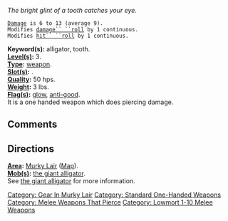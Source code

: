 *The bright glint of a tooth catches your eye.*

[`Damage`](Melee_Weapon_Values.md "wikilink")` is 6 to 13 (average 9).`  
`Modifies `[`damage`` ``roll`](Damage_Roll.md "wikilink")` by 1 continuous.`  
`Modifies `[`hit`` ``roll`](Hit_Roll.md "wikilink")` by 1 continuous.`

**Keyword(s):** alligator, tooth.  
**[Level(s)](Object_Level.md "wikilink"):** 3.  
**[Type](:Category:_Object_Types.md "wikilink"):**
[weapon](:Category:_Melee_Weapons.md "wikilink").  
**[Slot(s)](Object_Slots.md "wikilink"):** <wielded>.  
**[Quality](Object_Quality.md "wikilink"):** 50 hps.  
**[Weight](Object_Weight.md "wikilink"):** 3 lbs.  
**[Flag(s)](:Category:_Object_Flags.md "wikilink"):**
[glow](Glow_Flag.md "wikilink"),
[anti-good](Anti-Good_Flag.md "wikilink").  
It is a one handed weapon which does piercing damage.

## Comments

## Directions

**[Area](:Category:_Areas.md "wikilink"):** [Murky
Lair](:Category:_Murky_Lair.md "wikilink")
([Map](Murky_Lair_Map.md "wikilink")).  
**[Mob(s)](:Category:_Mobs.md "wikilink"):** [the giant
alligator](Giant_Alligator_(Murky_Lair).md "wikilink").  
See [the giant alligator](Giant_Alligator_(Murky_Lair).md "wikilink")
for more information.

[Category: Gear In Murky Lair](Category:_Gear_In_Murky_Lair "wikilink")
[Category: Standard One-Handed
Weapons](Category:_Standard_One-Handed_Weapons "wikilink") [Category:
Melee Weapons That
Pierce](Category:_Melee_Weapons_That_Pierce "wikilink") [Category:
Lowmort 1-10 Melee
Weapons](Category:_Lowmort_1-10_Melee_Weapons "wikilink")
